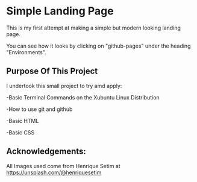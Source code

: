 # Simple Landing Page
This is my first attempt at making a simple but modern looking landing page.

You can see how it looks by clicking on "github-pages" under the heading "Environments".

## Purpose Of This Project
I undertook this small project to try amd apply:

-Basic Terminal Commands on the Xubuntu Linux Distribution

-How to use git and github

-Basic HTML

-Basic CSS

## Acknowledgements: 
All Images used come from Henrique Setim at https://unsplash.com/@henriquesetim